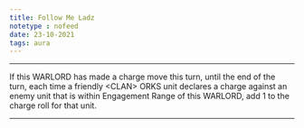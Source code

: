 ```yaml
---
title: Follow Me Ladz
notetype : nofeed
date: 23-10-2021
tags: aura
---
```


---

If this WARLORD has made a charge move this turn, until the end of the turn, each time a friendly \<CLAN> ORKS unit declares a charge against an enemy unit that is within Engagement Range of this WARLORD, add 1 to the charge roll for that unit.

---